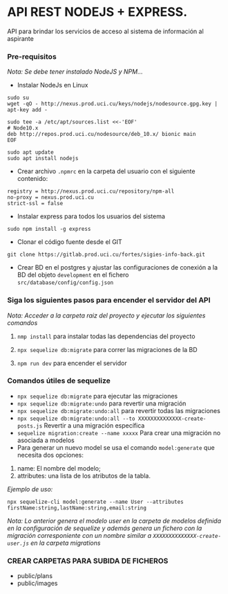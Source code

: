 # API REST NODEJS + EXPRESS.

API para brindar los servicios de acceso al sistema de información al aspirante

### Pre-requisitos

_Nota: Se debe tener instalado NodeJS y NPM…_

-   Instalar NodeJs en Linux

```
sudo su
wget -qO - http://nexus.prod.uci.cu/keys/nodejs/nodesource.gpg.key | apt-key add -

sudo tee -a /etc/apt/sources.list <<-'EOF'
# Node10.x
deb http://repos.prod.uci.cu/nodesource/deb_10.x/ bionic main
EOF

sudo apt update
sudo apt install nodejs
```

-   Crear archivo `.npmrc` en la carpeta del usuario con el siguiente contenido:

```
registry = http://nexus.prod.uci.cu/repository/npm-all
no-proxy = nexus.prod.uci.cu
strict-ssl = false
```

-   Instalar express para todos los usuarios del sistema

```
sudo npm install -g express
```

-   Clonar el código fuente desde el GIT

```
git clone https://gitlab.prod.uci.cu/fortes/sigies-info-back.git
```

-   Crear BD en el postgres y ajustar las configuraciones de conexión a la BD del objeto `development` en el fichero `src/database/config/config.json`

### Siga los siguientes pasos para encender el servidor del API

_Nota: Acceder a la carpeta raiz del proyecto y ejecutar los siguientes comandos_

1. `nmp install` para instalar todas las dependencias del proyecto

2. `npx sequelize db:migrate` para correr las migraciones de la BD

3. `npm run dev` para encender el servidor

### Comandos útiles de sequelize

-   `npx sequelize db:migrate` para ejecutar las migraciones
-   `npx sequelize db:migrate:undo` para revertir una migración
-   `npx sequelize db:migrate:undo:all` para revertir todas las migraciones
-   `npx sequelize db:migrate:undo:all --to XXXXXXXXXXXXXX-create-posts.js` Revertir a una migración específica
-   `sequelize migration:create --name xxxxx` Para crear una migración no asociada a modelos
-   Para generar un nuevo model se usa el comando `model:generate` que necesita dos opciones:

1. name: El nombre del modelo;
2. attributes: una lista de los atributos de la tabla.

_Ejemplo de uso:_

`npx sequelize-cli model:generate --name User --attributes firstName:string,lastName:string,email:string`

_Nota: Lo anterior genera el modelo user en la carpeta de modelos definida en la configuración de sequelize y además genera un fichero con la migración corresponiente con un nombre similar a `XXXXXXXXXXXXXX-create-user.js` en la carpeta migrations_

### CREAR CARPETAS PARA SUBIDA DE FICHEROS

-   public/plans
-   public/images
